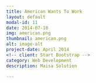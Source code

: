 ```yaml
---
title: American Wants To Work
layout: default
modal-id: 11
date: 2014-07-10
img: american.png
thumbnail: american.png
alt: image-alt
project-date: April 2014
<!-- client: Start Bootstrap -->
category: Web Development
description: Maisa Solution

---
```

